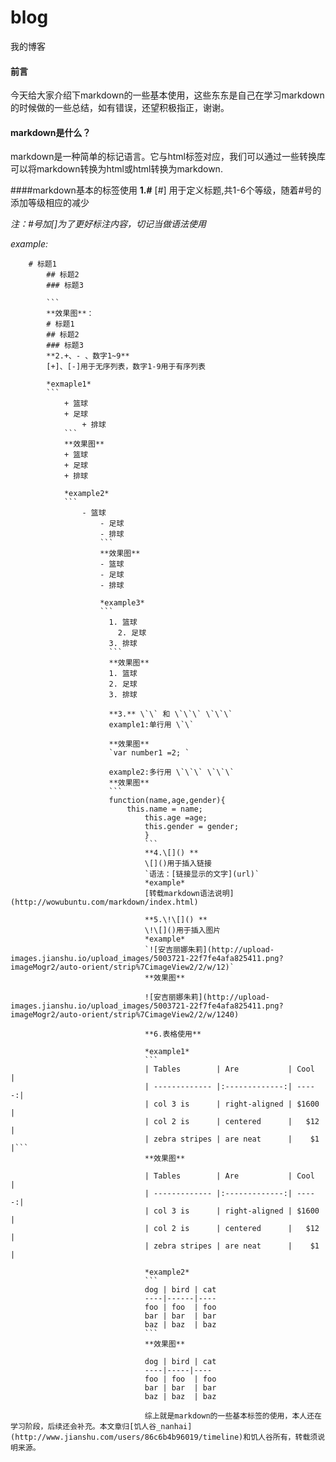 # blog
我的博客


#### 前言
今天给大家介绍下markdown的一些基本使用，这些东东是自己在学习markdown的时候做的一些总结，如有错误，还望积极指正，谢谢。

#### markdown是什么？
markdown是一种简单的标记语言。它与html标签对应，我们可以通过一些转换库可以将markdown转换为html或html转换为markdown.

####markdown基本的标签使用
**1.#** 
[#] 用于定义标题,共1-6个等级，随着#号的添加等级相应的减少

*注：#号加[]为了更好标注内容，切记当做语法使用*

*example:*
```
    # 标题1
        ## 标题2  
	    ### 标题3 

	    ```
	    **效果图**：
	    # 标题1
	    ## 标题2
	    ### 标题3
	    **2.+、- 、数字1~9**
	    [+]、[-]用于无序列表，数字1-9用于有序列表

	    *exmaple1*
	    ```
	        + 篮球
		    + 足球
		        + 排球
			```
			**效果图**
			+ 篮球
			+ 足球
			+ 排球

			*example2*
			```
			    - 篮球
			        - 足球
				    - 排球
				    ```
				    **效果图**
				    - 篮球
				    - 足球
				    - 排球

				    *example3*
				    ```
				      1. 篮球
				        2. 足球
					  3. 排球
					  ```
					  **效果图**
					  1. 篮球
					  2. 足球
					  3. 排球

					  **3.** \`\` 和 \`\`\` \`\`\`     
					  example1:单行用 \`\` 

					  **效果图**       
					  `var number1 =2; ` 

					  example2:多行用 \`\`\` \`\`\`
					  **效果图**
					  ```
					  function(name,age,gender){
					      this.name = name;
					          this.age =age;
						      this.gender = gender;
						      }
						      ```  
						      **4.\[]() **
						      \[]()用于插入链接
						      `语法：[链接显示的文字](url)`
						      *example*
						      [转载markdown语法说明](http://wowubuntu.com/markdown/index.html)

						      **5.\!\[]() **
						      \!\[]()用于插入图片
						      *example*
						      `![安吉丽娜朱莉](http://upload-images.jianshu.io/upload_images/5003721-22f7fe4afa825411.png?imageMogr2/auto-orient/strip%7CimageView2/2/w/12)`
						      **效果图**

						      ![安吉丽娜朱莉](http://upload-images.jianshu.io/upload_images/5003721-22f7fe4afa825411.png?imageMogr2/auto-orient/strip%7CimageView2/2/w/1240)

						      **6.表格使用**

						      *example1*
						      ```
						      | Tables        | Are           | Cool  |
						      | ------------- |:-------------:| -----:|
						      | col 3 is      | right-aligned | $1600 |
						      | col 2 is      | centered      |   $12 |
						      | zebra stripes | are neat      |    $1 |```
						      **效果图**

						      | Tables        | Are           | Cool  |
						      | ------------- |:-------------:| -----:|
						      | col 3 is      | right-aligned | $1600 |
						      | col 2 is      | centered      |   $12 |
						      | zebra stripes | are neat      |    $1 |

						      *example2*
						      ```
						      dog | bird | cat
						      ----|------|----
						      foo | foo  | foo
						      bar | bar  | bar
						      baz | baz  | baz
						      ```
						      **效果图**

						      dog | bird | cat
						      ----|-----|----
						      foo | foo  | foo
						      bar | bar  | bar
						      baz | baz  | baz

						      综上就是markdown的一些基本标签的使用，本人还在学习阶段，后续还会补充。本文章归[饥人谷_nanhai](http://www.jianshu.com/users/86c6b4b96019/timeline)和饥人谷所有，转载须说明来源。
